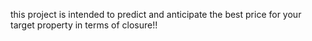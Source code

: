this project is intended to predict and anticipate the best price for your target property in terms of closure!!
